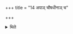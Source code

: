 +++
title = "14 अपाञ् चौषधीनाञ् च"

+++

<details><summary>थिते</summary>

14. The expression “in the joint of waters and of herbs” means in the rainy season or in the beginning of the autumn or rather on a place where waters and plants meet together. 
</details>
